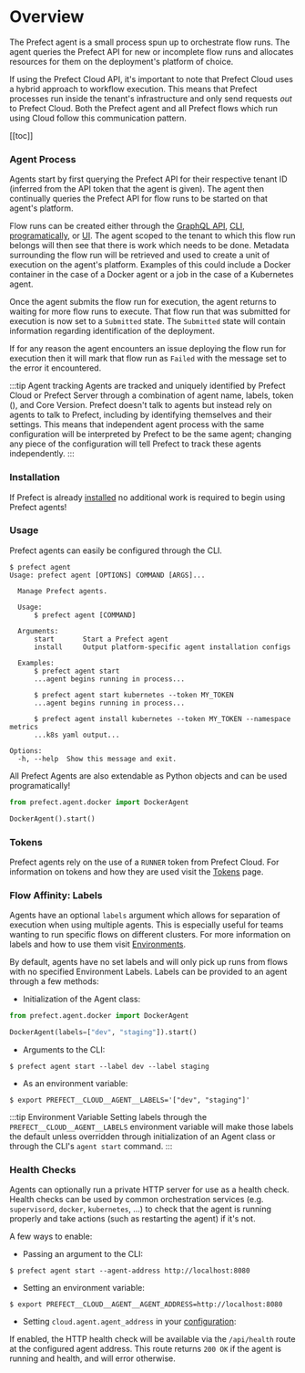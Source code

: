 # Overview

The Prefect agent is a small process spun up to orchestrate flow runs. The agent queries the Prefect API for new or incomplete flow runs and allocates resources for them on the deployment's platform of choice.

If using the Prefect Cloud API, it's important to note that Prefect Cloud uses a hybrid approach to workflow execution. This means that Prefect processes run inside the tenant's infrastructure and only send requests _out_ to Prefect Cloud. Both the Prefect agent and all Prefect flows which run using Cloud follow this communication pattern.

[[toc]]

### Agent Process

Agents start by first querying the Prefect API for their respective tenant ID (inferred from the API token that the agent is given). The agent then continually queries the Prefect API for flow runs to be started on that agent's platform.

Flow runs can be created either through the [GraphQL API](../concepts/graphql.html), [CLI](../concepts/cli.html), [programatically](../concepts/flow_runs.html#creating-a-flow-run), or [UI](../concepts/ui.html). The agent scoped to the tenant to which this flow run belongs will then see that there is work which needs to be done. Metadata surrounding the flow run will be retrieved and used to create a unit of execution on the agent's platform. Examples of this could include a Docker container in the case of a Docker agent or a job in the case of a Kubernetes agent.

Once the agent submits the flow run for execution, the agent returns to waiting for more flow runs to execute. That flow run that was submitted for execution is now set to a `Submitted` state. The `Submitted` state will contain information regarding identification of the deployment.

If for any reason the agent encounters an issue deploying the flow run for execution then it will mark that flow run as `Failed` with the message set to the error it encountered.

:::tip Agent tracking
Agents are tracked and uniquely identified by Prefect Cloud or Prefect Server through a combination of agent name, labels, token (<Badge text="Cloud"/>), and Core Version. Prefect doesn't talk to agents but instead rely on agents to talk to Prefect, including by identifying themselves and their settings. This means that independent agent process with the same configuration will be interpreted by Prefect to be the same agent; changing any piece of the configuration will tell Prefect to track these agents independently.
:::

### Installation

If Prefect is already [installed](../../core/getting_started/installation.html) no additional work is required to begin using Prefect agents!

### Usage

Prefect agents can easily be configured through the CLI.

```
$ prefect agent
Usage: prefect agent [OPTIONS] COMMAND [ARGS]...

  Manage Prefect agents.

  Usage:
      $ prefect agent [COMMAND]

  Arguments:
      start       Start a Prefect agent
      install     Output platform-specific agent installation configs

  Examples:
      $ prefect agent start
      ...agent begins running in process...

      $ prefect agent start kubernetes --token MY_TOKEN
      ...agent begins running in process...

      $ prefect agent install kubernetes --token MY_TOKEN --namespace metrics
      ...k8s yaml output...

Options:
  -h, --help  Show this message and exit.
```

All Prefect Agents are also extendable as Python objects and can be used programatically!

```python
from prefect.agent.docker import DockerAgent

DockerAgent().start()
```

### Tokens <Badge text="Cloud"/>

Prefect agents rely on the use of a `RUNNER` token from Prefect Cloud. For information on tokens and how they are used visit the [Tokens](../concepts/tokens.html) page.

### Flow Affinity: Labels

Agents have an optional `labels` argument which allows for separation of execution when using multiple agents. This is especially useful for teams wanting to run specific flows on different clusters. For more information on labels and how to use them visit [Environments](../execution/overview.html#labels).

By default, agents have no set labels and will only pick up runs from flows with no specified Environment Labels. Labels can be provided to an agent through a few methods:

- Initialization of the Agent class:

```python
from prefect.agent.docker import DockerAgent

DockerAgent(labels=["dev", "staging"]).start()
```

- Arguments to the CLI:

```
$ prefect agent start --label dev --label staging
```

- As an environment variable:

```
$ export PREFECT__CLOUD__AGENT__LABELS='["dev", "staging"]'
```

:::tip Environment Variable
Setting labels through the `PREFECT__CLOUD__AGENT__LABELS` environment variable will make those labels the default unless overridden through initialization of an Agent class or through the CLI's `agent start` command.
:::

### Health Checks

Agents can optionally run a private HTTP server for use as a health check.
Health checks can be used by common orchestration services (e.g.
`supervisord`, `docker`, `kubernetes`, ...) to check that the agent is
running properly and take actions (such as restarting the agent) if it's not.

A few ways to enable:

- Passing an argument to the CLI:

```
$ prefect agent start --agent-address http://localhost:8080
```

- Setting an environment variable:

```
$ export PREFECT__CLOUD__AGENT__AGENT_ADDRESS=http://localhost:8080
```

- Setting `cloud.agent.agent_address` in your [configuration](../../core/concepts/configuration.html):

If enabled, the HTTP health check will be available via the `/api/health`
route at the configured agent address. This route returns `200 OK` if the
agent is running and health, and will error otherwise.
